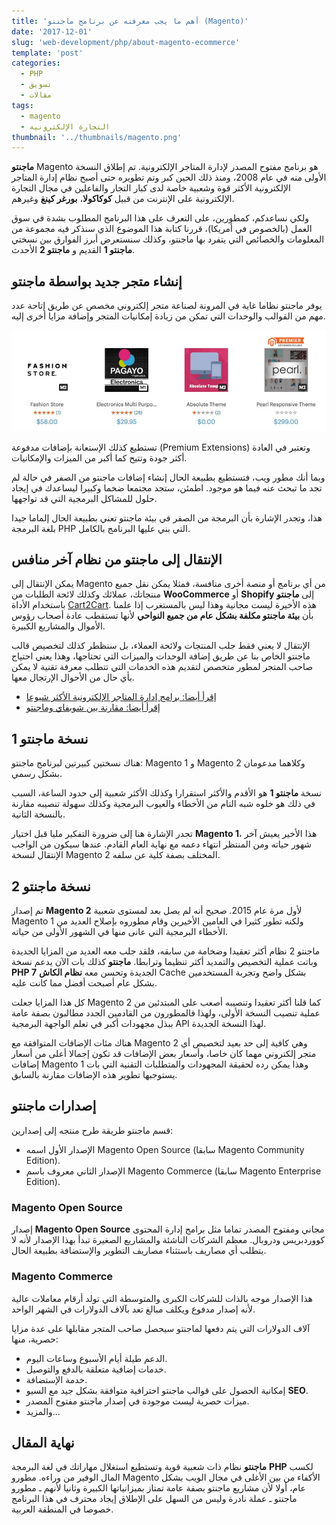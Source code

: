 ```yaml
---
title: 'أهم ما يجب معرفته عن برنامج ماجنتو (Magento)'
date: '2017-12-01'
slug: 'web-development/php/about-magento-ecommerce'
template: 'post'
categories:
  - PHP
  - تسويق
  - مقالات
tags:
  - magento
  - التجارة الإلكترونية
thumbnail: '../thumbnails/magento.png'
---
```


**ماجنتو** Magento هو برنامج مفتوح المصدر لإدارة المتاجر الإلكترونية. تم إطلاق النسخة الأولى منه في عام 2008، ومنذ ذلك الحين كبر وتم تطويره حتى أصبح نظام إدارة المتاجر الإلكترونية الأكثر قوة وشعبية خاصة لدى كبار التجار والفاعلين في مجال التجارة الإلكترونية على الإنترنت من قبيل **كوكاكولا**، **بورغر كينغ** وغيرهم.

ولكي نساعدكم، كمطورين، على التعرف على هذا البرنامج المطلوب بشدة في سوق العمل (بالخصوص في أمريكا)، قررنا كتابة هذا الموضوع الذي سنذكر فيه مجموعة من المعلومات والخصائص التي يتفرد بها ماجنتو، وكذلك سنستعرض أبرز الفوارق بين نسختي **ماجنتو 1** القديم و **ماجنتو 2** الأحدث.

## إنشاء متجر جديد بواسطة ماجنتو

يوفر ماجنتو نظاما غاية في المرونة لصناعة متجر إلكتروني مخصص عن طريق إتاحة عدد مهم من القوالب والوحدات التي تمكن من زيادة إمكانيات المتجر وإضافة مزايا أخرى إليه.

[![قوالب ماجنتو](../images/magento-themes.jpg)](../images/magento-themes.jpg)

تستطيع كذلك الإستعانة بإضافات مدفوعة (Premium Extensions) وتعتبر في العادة أكثر جودة وتتيح كما أكبر من الميزات والإمكانيات.

وبما أنك مطور ويب، فتستطيع بطبيعة الحال إنشاء إضافات ماجنتو من الصفر في حالة لم تجد ما تبحث عنه فيما هو موجود. اطمئن، ستجد مجتمعا ضخما وكبيرا ليساعدك في إيجاد حلول للمشاكل البرمجية التي قد تواجهها.

هذا، وتجدر الإشارة بأن البرمجة من الصفر في بيئة ماجنتو تعني بطبيعة الحال إلماما جيدا بلغة البرمجة PHP التي بني عليها البرنامج بالكامل.

## الإنتقال إلى ماجنتو من نظام آخر منافس

يمكن الإنتقال إلى Magento من أي برنامج أو منصة أخرى منافسة، فمثلا يمكن نقل جميع منتجاتك، عملائك وكذلك لائحة الطلبات من **WooCommerce** أو **Shopify** إلى **ماجنتو** باستخدام الأداة [Cart2Cart](https://www.shopping-cart-migration.com/). هذه الأخيرة ليست مجانية وهذا ليس بالمستغرب إذا علمنا بأن **بيئة ماجنتو مكلفة بشكل عام من جميع النواحي** لأنها تستقطب عادة أصحاب رؤوس الأموال والمشاريع الكبيرة.

الإنتقال لا يعني فقط جلب المنتجات ولائحة العملاء، بل سنظطر كذلك لتخصيص قالب ماجنتو الخاص بنا عن طريق إضافة الوحدات والميزات التي تحتاجها، وهذا يعني احتياج صاحب المتجر لمطور متخصص لتقديم هذه الخدمات التي تتطلب معرفة تقنية لا يمكن بأي حال من الأحوال الإرتجال معها.

- [إقرأ أيضا: برامج إدارة المتاجر الإلكترونية الأكثر شيوعا](https://www.tutomena.com/blog/open-source-ecommerce-cms/)
- [إقرأ أيضا: مقارنة بين شوبفاي وماجنتو](https://www.tutomena.com/blog/shopify-vs-magento/)

## نسخة ماجنتو 1

هناك نسختين كبيرتين لبرنامج ماجنتو: Magento 1 و Magento 2 وكلاهما مدعومان بشكل رسمي.

نسخة **ماجنتو 1** هو الأقدم والأكثر استقرارا وكذلك الأكثر شعبية إلى حدود الساعة، السبب في ذلك هو خلوه شبه التام من الأخطاء والعيوب البرمجية وكذلك سهولة تنصيبه مقارنة بالنسخة الثانية.

تجدر الإشارة هنا إلى ضرورة التفكير مليا قبل اختيار **Magento 1**، هذا الأخير يعيش آخر شهور حياته ومن المنتظر انتهاء دعمه مع نهاية العام القادم. عندها سيكون من الواجب الإنتقال لنسخة Magento 2 المختلف بصفة كلية عن سلفه.

## نسخة ماجنتو 2

تم إصدار **Magento 2** لأول مرة عام 2015. صحيح أنه لم يصل بعد لمستوى شعبية Magento 1 ولكنه تطور كثيرا في العامين الأخيرين وقام مطوروه بإصلاح العديد من الأخطاء البرمجية التي عانى منها في الشهور الأولى من حياته.

ماجنتو 2 نظام أكثر تعقيدا وضخامة من سابقه، فلقد جلب معه العديد من المزايا الجديدة وباتت عملية التخصيص والتمديد أكثر تنظيما وترابطا. **ماجنتو** كذلك بات الآن يدعم نسخة **PHP 7** الجديدة وتحسن معه **نظام الكاش** Cache بشكل واضح وتجربة المستخدمين بشكل عام أصبحت أفضل مما كانت عليه.

كل هذا المزايا جعلت Magento 2 كما قلنا أكثر تعقيدا وتنصيبه أصعب على المبتدئين من عملية تنصيب النسخة الأولى، ولهذا فالمطورون من القادمين الجدد مطالبون بصفة عامة ببذل مجهودات أكبر في تعلم الواجهة البرمجية API لهذا النسخة الجديدة.

هناك مئات الإضافات المتوافقة مع Magento 2 وهي كافية إلى حد بعيد لتخصيص أي متجر إلكتروني مهما كان خاصا، وأسعار بعض الإضافات قد تكون إجمالا أعلى من أسعار إضافات Magento 1 وهذا يمكن رده لحقيقة المجهودات والمتطلبات التقنية التي بات يستوجبها تطوير هذه الإضافات مقارنة بالسابق.

## إصدارات ماجنتو

قسم ماجنتو طريقة طرح منتجه إلى إصدارين:

- الإصدار الأول اسمه Magento Open Source (سابقا Magento Community Edition).
- الإصدار الثاني معروف باسم Magento Commerce (سابقا Magento Enterprise Edition).

### Magento Open Source

إصدار **Magento Open Source** مجاني ومفتوح المصدر تماما مثل برامج إدارة المحتوى كووردبريس ودروبال. معظم الشركات الناشئة والمشاريع الصغيرة تبدأ بهذا الإصدار لأنه لا يتطلب أي مصاريف باستثناء مصاريف التطوير والإستضافة بطبيعة الحال.

### Magento Commerce

هذا الإصدار موجه بالذات للشركات الكبرى والمتوسطة التي تولد أرقام معاملات عالية لأنه إصدار مدفوع ويكلف مبالغ تعد بآلاف الدولارات في الشهر الواحد.

آلاف الدولارات التي يتم دفعها لماجنتو سيحصل صاحب المتجر مقابلها على عدة مزايا حصرية، منها:

- الدعم طيلة أيام الأسبوع وساعات اليوم.
- خدمات إضافية متعلقة بالدفع والتوصيل.
- خدمة الإستضافة.
- إمكانية الحصول على قوالب ماجنتو احترافية متوافقة بشكل جيد مع السيو **SEO**.
- ميزات حصرية ليست موجودة في إصدار ماجنتو مفتوح المصدر.
- والمزيد...

## نهاية المقال

**ماجنتو** نظام ذات شعبية قوية وتستطيع استغلال مهاراتك في لغة البرمجة **PHP** لكسب المال الوفير من وراءه. مطورو Magento الأكفاء من بين الأغلى في مجال الويب بشكل عام، أولا لأن مشاريع ماجنتو بصفة عامة تمتاز بميزانياتها الكبيرة وثانيا لأنهم ـ مطورو ماجنتو ـ عملة نادرة وليس من السهل على الإطلاق إيجاد محترف في هذا البرنامج خصوصا في المنطقة العربية.

